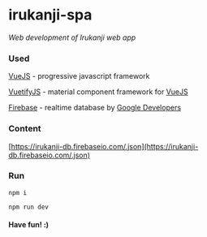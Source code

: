 # irukanji-spa

_Web development of Irukanji web app_

### Used

[VueJS](https://vuejs.org) - progressive javascript framework

[VuetifyJS](https://vuetifyjs.com) - material component framework for [VueJS](https://vuejs.org)

[Firebase](https://firebase.google.com) - realtime database by [Google Developers](https://developers.google.com)

### Content

[https://irukanji-db.firebaseio.com/.json](https://irukanji-db.firebaseio.com/.json)

### Run

`npm i`

`npm run dev`

#### Have fun! :)
